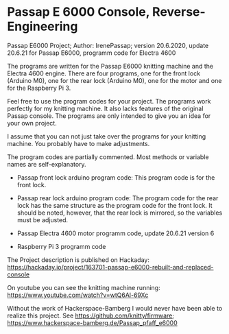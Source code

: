 # Passap E 6000 Console, Reverse-Engineering

Passap E6000 Project; 
Author: IrenePassap; 
version 20.6.2020, update 20.6.21 for Passap E6000, programm code for Electra 4600 


The programs are written for the Passap E6000 knitting machine and the Electra 4600 engine. There are four programs, one for the front lock (Arduino M0), one for the rear lock (Arduino M0), one for the motor and one for the Raspberry Pi 3.

Feel free to use the program codes for your project. The programs work perfectly for my knitting machine. It also lacks features of the original Passap console. The programs are only intended to give you an idea for your own project.

I assume that you can not just take over the programs for your knitting machine. You probably have to make adjustments.

The program codes are partially commented. Most methods or variable names are self-explanatory.

- Passap front lock arduino program code: This program code is for the front lock. 

- Passap rear lock arduino program code: The program code for the rear lock has the same structure as the program code for the front  lock. It should be noted, however, that the rear lock is mirrored, so the variables must be adjusted.

- Passap Electra 4600 motor programm code, update 20.6.21 version 6

- Raspberry Pi 3 programm code

The Project description is published on Hackaday: https://hackaday.io/project/163701-passap-e6000-rebuilt-and-replaced-console

On youtube you can see the knitting machine running: https://www.youtube.com/watch?v=wtQ6Al-69Xc

Without the work of Hackerspace-Bamberg I would never have been able to realize this project. See https://github.com/knitty/firmware; https://www.hackerspace-bamberg.de/Passap_pfaff_e6000 
